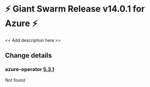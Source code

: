 # :zap: Giant Swarm Release v14.0.1 for Azure :zap:

<< Add description here >>

## Change details


### azure-operator [5.3.1](https://github.com/giantswarm/azure-operator/releases/tag/v5.3.1)

Not found


